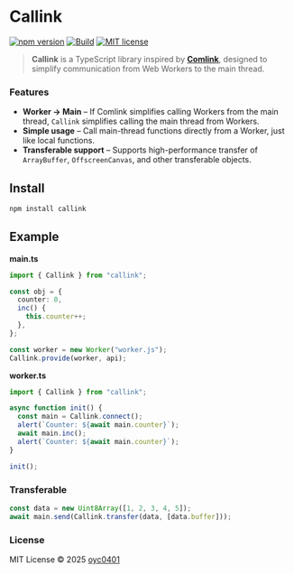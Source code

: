 # Callink

[![npm version](https://img.shields.io/npm/v/callink.svg)](https://www.npmjs.com/package/callink)
[![Build](https://github.com/oyc0401/Callink/actions/workflows/npm-publish.yml/badge.svg)](https://github.com/oyc0401/Callink/actions/workflows/npm-publish.yml)
[![MIT license](https://img.shields.io/badge/license-MIT-green.svg)](https://github.com/oyc0401/callink/blob/main/LICENSE)

> **Callink** is a TypeScript library inspired by [**Comlink**](https://github.com/GoogleChromeLabs/comlink),
> designed to simplify communication from Web Workers to the main thread.

### Features

* **Worker → Main** – If Comlink simplifies calling Workers from the main thread, `Callink` simplifies calling the main thread from Workers.
* **Simple usage** – Call main-thread functions directly from a Worker, just like local functions.
* **Transferable support** – Supports high-performance transfer of `ArrayBuffer`, `OffscreenCanvas`, and other transferable objects.

## Install

```bash
npm install callink
```

## Example

**main.ts**
```ts
import { Callink } from "callink";

const obj = {
  counter: 0,
  inc() {
    this.counter++;
  },
};

const worker = new Worker("worker.js");
Callink.provide(worker, api);
```

**worker.ts**
```ts
import { Callink } from "callink";

async function init() {
  const main = Callink.connect();
  alert(`Counter: ${await main.counter}`);
  await main.inc();
  alert(`Counter: ${await main.counter}`);
}

init();
```

### Transferable

```ts
const data = new Uint8Array([1, 2, 3, 4, 5]);
await main.send(Callink.transfer(data, [data.buffer]));
```

### License

MIT License © 2025 [oyc0401](https://github.com/oyc0401)
